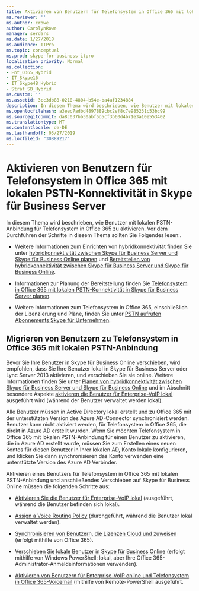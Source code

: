 ```yaml
---
title: Aktivieren von Benutzern für Telefonsystem in Office 365 mit lokalen PSTN-Konnektivität in Skype für Business Server
ms.reviewer: ''
ms.author: crowe
author: CarolynRowe
manager: serdars
ms.date: 1/27/2018
ms.audience: ITPro
ms.topic: conceptual
ms.prod: skype-for-business-itpro
localization_priority: Normal
ms.collection:
- Ent_O365_Hybrid
- IT_Skype16
- IT_Skype4B_Hybrid
- Strat_SB_Hybrid
ms.custom: ''
ms.assetid: 3cc3db88-0210-4804-b54e-ba4af1234884
description: In diesem Thema wird beschrieben, wie Benutzer mit lokalen PSTN-Anbindung für Telefonsystem in Office 365 zu aktivieren. Vor dem Durchführen der Schritte in diesem Thema sollten Sie Folgendes lesen:.
ms.openlocfilehash: a3eec7adbd4897889cbc2ef8c7e985231c53bc99
ms.sourcegitcommit: da8c037bb30abf5d5cf3b60d4b71e3a10e553402
ms.translationtype: MT
ms.contentlocale: de-DE
ms.lasthandoff: 03/27/2019
ms.locfileid: "30889217"
---
```

# <a name="enable-users-for-phone-system-in-office-365-with-on-premises-pstn-connectivity-in-skype-for-business-server"></a>Aktivieren von Benutzern für Telefonsystem in Office 365 mit lokalen PSTN-Konnektivität in Skype für Business Server
 
In diesem Thema wird beschrieben, wie Benutzer mit lokalen PSTN-Anbindung für Telefonsystem in Office 365 zu aktivieren. Vor dem Durchführen der Schritte in diesem Thema sollten Sie Folgendes lesen:.
  
- Weitere Informationen zum Einrichten von hybridkonnektivität finden Sie unter [hybridkonnektivität zwischen Skype für Business Server und Skype für Business Online planen](../../skype-for-business-hybrid-solutions/plan-hybrid-connectivity.md) und [Bereitstellen von hybridkonnektivität zwischen Skype für Business Server und Skype für Business Online](../../skype-for-business-hybrid-solutions/deploy-hybrid-connectivity/deploy-hybrid-connectivity.md).
    
- Informationen zur Planung der Bereitstellung finden Sie [Telefonsystem in Office 365 mit lokalen PSTN-Konnektivität in Skype für Business Server planen](plan-phone-system-with-on-premises-pstn-connectivity.md).
    
- Weitere Informationen zum Telefonsystem in Office 365, einschließlich der Lizenzierung und Pläne, finden Sie unter [PSTN aufrufen Abonnements Skype für Unternehmen](https://support.office.com/article/PSTN-Calling-plans-for-Skype-for-Business-f47c6a97-bc8b-42e6-b5d4-ce6b41ed1918).
    
## <a name="moving-users-to-phone-system-in-office-365-with-on-premises-pstn-connectivity"></a>Migrieren von Benutzern zu Telefonsystem in Office 365 mit lokalen PSTN-Anbindung

Bevor Sie Ihre Benutzer in Skype für Business Online verschieben, wird empfohlen, dass Sie Ihre Benutzer lokal in Skype für Business Server oder Lync Server 2013 aktivieren, und verschieben Sie sie online. Weitere Informationen finden Sie unter [Planen von hybridkonnektivität zwischen Skype für Business Server und Skype für Business Online](../../skype-for-business-hybrid-solutions/plan-hybrid-connectivity.md) und im Abschnitt besondere Aspekte [aktivieren die Benutzer für Enterprise-VoIP lokal](enable-the-users-for-enterprise-voice-on-premises.md) ausgeführt wird (während der Benutzer verwaltet werden lokal). 
  
Alle Benutzer müssen in Active Directory lokal erstellt und zu Office 365 mit der unterstützten Version des Azure AD-Connector synchronisiert werden. Benutzer kann nicht aktiviert werden, für Telefonsystem in Office 365, die direkt in Azure AD erstellt wurden. Wenn Sie möchten Telefonsystem in Office 365 mit lokalen PSTN-Anbindung für einen Benutzer zu aktivieren, die in Azure AD erstellt wurde, müssen Sie zum Erstellen eines neuen Kontos für diesen Benutzer in Ihrer lokalen AD, Konto lokale konfigurieren, und klicken Sie dann synchronisieren das Konto verwenden eine unterstützte Version des Azure AD Verbinder. 
  
Aktivieren eines Benutzers für Telefonsystem in Office 365 mit lokalen PSTN-Anbindung und anschließendes Verschieben auf Skype für Business Online müssen die folgenden Schritte aus:
  
- [Aktivieren Sie die Benutzer für Enterprise-VoIP lokal](enable-the-users-for-enterprise-voice-on-premises.md) (ausgeführt, während die Benutzer befinden sich lokal).
    
- [Assign a Voice Routing Policy](assign-a-voice-routing-policy.md) (durchgeführt, während die Benutzer lokal verwaltet werden).
    
- [Synchronisieren von Benutzern, die Lizenzen Cloud und zuweisen](synchronize-users-to-the-cloud-and-assign-licenses.md) (erfolgt mithilfe von Office 365).
    
- [Verschieben Sie lokale Benutzer in Skype für Business Online](https://docs.microsoft.com/en-us/SkypeForBusiness/hybrid/move-users-from-on-premises-to-skype-for-business-online) (erfolgt mithilfe von Windows PowerShell: lokal, aber Ihre Office 365-Administrator-Anmeldeinformationen verwenden).
    
- [Aktivieren von Benutzern für Enterprise-VoIP online und Telefonsystem in Office 365-Voicemail](enable-users-for-enterprise-voice-online-and-phone-system-voicemail.md) (mithilfe von Remote-PowerShell ausgeführt.
    

